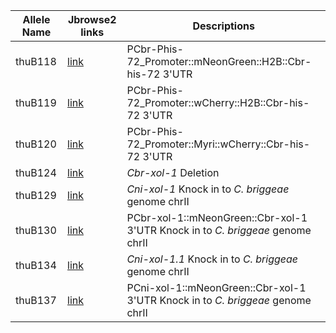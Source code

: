 | Allele Name  | Jbrowse2 links | Descriptions |
|---------|------|------|
| thuB118 | [link](https://wormbase.org/tools/genome/jbrowse2/?config=https%3A%2F%2Fraw.githubusercontent.com%2FlybCNU%2Fxol1RI%2Frefs%2Fheads%2Fmain%2Falleles%2Fconfig_web.json&session=spec-%7B%22views%22%3A%5B%7B%22type%22%3A%22LinearSyntenyView%22%2C%22tracks%22%3A%5B%22c_briggsae_allele_vs_c_briggsae_genome%22%5D%2C%22views%22%3A%5B%7B%22loc%22%3A%22X%3A9246461-9247460%22%2C%22assembly%22%3A%22c_briggsae.PRJNA10731.WS284.genomic%22%2C%22tracks%22%3A%5B%22trackData%22%2C%22cbgRNA%22%5D%7D%2C%7B%22loc%22%3A%22thuB118%3A1..5085%22%2C%22assembly%22%3A%22c_briggsae_allele%22%2C%22tracks%22%3A%5B%22c_briggsae_allele%22%5D%7D%5D%7D%5D%7D) | PCbr-Phis-72_Promoter::mNeonGreen::H2B::Cbr-his-72 3'UTR |
| thuB119 | [link](https://wormbase.org/tools/genome/jbrowse2/?config=https%3A%2F%2Fraw.githubusercontent.com%2FlybCNU%2Fxol1RI%2Frefs%2Fheads%2Fmain%2Falleles%2Fconfig_web.json&session=spec-%7B%22views%22%3A%5B%7B%22type%22%3A%22LinearSyntenyView%22%2C%22tracks%22%3A%5B%22c_briggsae_allele_vs_c_briggsae_genome%22%5D%2C%22views%22%3A%5B%7B%22loc%22%3A%22X%3A9246461-9247460%22%2C%22assembly%22%3A%22c_briggsae.PRJNA10731.WS284.genomic%22%2C%22tracks%22%3A%5B%22trackData%22%2C%22cbgRNA%22%5D%7D%2C%7B%22loc%22%3A%22thuB119%3A1..5034%22%2C%22assembly%22%3A%22c_briggsae_allele%22%2C%22tracks%22%3A%5B%22c_briggsae_allele%22%5D%7D%5D%7D%5D%7D) | PCbr-Phis-72_Promoter::wCherry::H2B::Cbr-his-72 3'UTR |
| thuB120 | [link](https://wormbase.org/tools/genome/jbrowse2/?config=https%3A%2F%2Fraw.githubusercontent.com%2FlybCNU%2Fxol1RI%2Frefs%2Fheads%2Fmain%2Falleles%2Fconfig_web.json&session=spec-%7B%22views%22%3A%5B%7B%22type%22%3A%22LinearSyntenyView%22%2C%22tracks%22%3A%5B%22c_briggsae_allele_vs_c_briggsae_genome%22%5D%2C%22views%22%3A%5B%7B%22loc%22%3A%22II%3A6715843-6716842%22%2C%22assembly%22%3A%22c_briggsae.PRJNA10731.WS284.genomic%22%2C%22tracks%22%3A%5B%22trackData%22%2C%22cbgRNA%22%5D%7D%2C%7B%22loc%22%3A%22thuB120%3A1..4689%22%2C%22assembly%22%3A%22c_briggsae_allele%22%2C%22tracks%22%3A%5B%22c_briggsae_allele%22%5D%7D%5D%7D%5D%7D) | PCbr-Phis-72_Promoter::Myri::wCherry::Cbr-his-72 3'UTR |
| thuB124 | [link](https://wormbase.org/tools/genome/jbrowse2/?config=https%3A%2F%2Fraw.githubusercontent.com%2FlybCNU%2Fxol1RI%2Frefs%2Fheads%2Fmain%2Falleles%2Fconfig_web.json&session=spec-%7B%22views%22%3A%5B%7B%22type%22%3A%22LinearSyntenyView%22%2C%22tracks%22%3A%5B%22c_briggsae_allele_vs_c_briggsae_genome%22%5D%2C%22views%22%3A%5B%7B%22loc%22%3A%22X%3A13797590-13799053%22%2C%22assembly%22%3A%22c_briggsae.PRJNA10731.WS284.genomic%22%2C%22tracks%22%3A%5B%22trackData%22%2C%22cbgRNA%22%2C%22c_briggsae_allele%22%5D%7D%2C%7B%22loc%22%3A%22thuB124%3A1..832%22%2C%22assembly%22%3A%22c_briggsae_allele%22%2C%22tracks%22%3A%5B%22c_briggsae_allele%22%5D%7D%5D%7D%5D%7D) | _Cbr-xol-1_ Deletion |
| thuB129 | [link](https://wormbase.org/tools/genome/jbrowse2/?config=https%3A%2F%2Fraw.githubusercontent.com%2FlybCNU%2Fxol1RI%2Frefs%2Fheads%2Fmain%2Falleles%2Fconfig_web.json&session=spec-%7B%22views%22%3A%5B%7B%22type%22%3A%22LinearSyntenyView%22%2C%22tracks%22%3A%5B%22c_briggsae_allele_vs_c_briggsae_genome%22%5D%2C%22views%22%3A%5B%7B%22loc%22%3A%22II%3A6715843-6716842%22%2C%22assembly%22%3A%22c_briggsae.PRJNA10731.WS284.genomic%22%2C%22tracks%22%3A%5B%22trackData%22%2C%22cbgRNA%22%5D%7D%2C%7B%22loc%22%3A%22thuB129%3A1..13094%22%2C%22assembly%22%3A%22c_briggsae_allele%22%2C%22tracks%22%3A%5B%22c_briggsae_allele%22%5D%7D%5D%7D%5D%7D) | _Cni-xol-1_ Knock in to _C. briggeae_ genome chrII |
| thuB130 | [link](https://wormbase.org/tools/genome/jbrowse2/?config=https%3A%2F%2Fraw.githubusercontent.com%2FlybCNU%2Fxol1RI%2Frefs%2Fheads%2Fmain%2Falleles%2Fconfig_web.json&session=spec-%7B%22views%22%3A%5B%7B%22type%22%3A%22LinearSyntenyView%22%2C%22tracks%22%3A%5B%22c_briggsae_allele_vs_c_briggsae_genome%22%5D%2C%22views%22%3A%5B%7B%22loc%22%3A%22II%3A6715843-6716842%22%2C%22assembly%22%3A%22c_briggsae.PRJNA10731.WS284.genomic%22%2C%22tracks%22%3A%5B%22trackData%22%2C%22cbgRNA%22%5D%7D%2C%7B%22loc%22%3A%22thuB130%3A1..11394%22%2C%22assembly%22%3A%22c_briggsae_allele%22%2C%22tracks%22%3A%5B%22c_briggsae_allele%22%5D%7D%5D%7D%5D%7D) | PCbr-xol-1::mNeonGreen::Cbr-xol-1 3'UTR Knock in to _C. briggeae_ genome chrII |
| thuB134 | [link](https://wormbase.org/tools/genome/jbrowse2/?config=https%3A%2F%2Fraw.githubusercontent.com%2FlybCNU%2Fxol1RI%2Frefs%2Fheads%2Fmain%2Falleles%2Fconfig_web.json&session=spec-%7B%22views%22%3A%5B%7B%22type%22%3A%22LinearSyntenyView%22%2C%22tracks%22%3A%5B%22c_briggsae_allele_vs_c_briggsae_genome%22%5D%2C%22views%22%3A%5B%7B%22loc%22%3A%22II%3A14009217-14010216%22%2C%22assembly%22%3A%22c_briggsae.PRJNA10731.WS284.genomic%22%2C%22tracks%22%3A%5B%22trackData%22%2C%22cbgRNA%22%5D%7D%2C%7B%22loc%22%3A%22thuB134%3A1..13721%22%2C%22assembly%22%3A%22c_briggsae_allele%22%2C%22tracks%22%3A%5B%22c_briggsae_allele%22%5D%7D%5D%7D%5D%7D) | _Cni-xol-1.1_ Knock in to _C. briggeae_ genome chrII |
| thuB137 | [link](https://wormbase.org/tools/genome/jbrowse2/?config=https%3A%2F%2Fraw.githubusercontent.com%2FlybCNU%2Fxol1RI%2Frefs%2Fheads%2Fmain%2Falleles%2Fconfig_web.json&session=spec-%7B%22views%22%3A%5B%7B%22type%22%3A%22LinearSyntenyView%22%2C%22tracks%22%3A%5B%22c_briggsae_allele_vs_c_briggsae_genome%22%5D%2C%22views%22%3A%5B%7B%22loc%22%3A%22II%3A6715843-6716842%22%2C%22assembly%22%3A%22c_briggsae.PRJNA10731.WS284.genomic%22%2C%22tracks%22%3A%5B%22trackData%22%2C%22cbgRNA%22%5D%7D%2C%7B%22loc%22%3A%22thuB137%3A1..12133%22%2C%22assembly%22%3A%22c_briggsae_allele%22%2C%22tracks%22%3A%5B%22c_briggsae_allele%22%5D%7D%5D%7D%5D%7D) | PCni-xol-1::mNeonGreen::Cbr-xol-1 3'UTR Knock in to _C. briggeae_ genome chrII |
